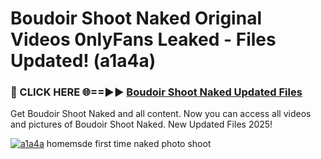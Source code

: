 # Boudoir Shoot Naked Original Videos 0nlyFans Leaked - Files Updated! (a1a4a)

<h3>🔴 CLICK HERE 🌐==►► <a href="https://tinyurl.com/up5wt9bj" rel="nofollow">Boudoir Shoot Naked Updated Files</a></h3>

Get Boudoir Shoot Naked and all content. Now you can access all videos and pictures of Boudoir Shoot Naked. New Updated Files 2025!

[![a1a4a](https://i.imgur.com/ABiUzMV.gif)](https://tinyurl.com/up5wt9bj)
homemsde first time naked photo shoot